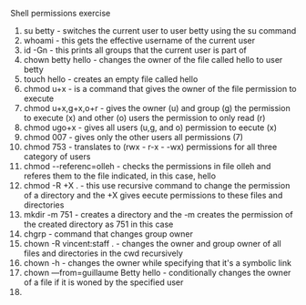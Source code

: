Shell permissions exercise

1. su betty - switches the current user to user betty using the su command
2. whoami - this gets the effective username of the current user
3. id -Gn - this prints all groups that the current user is part of
4. chown betty hello - changes the owner of the file called hello to user betty
5. touch hello - creates an empty file called hello
6. chmod u+x - is a command that gives the owner of the file permission to execute
7. chmod u+x,g+x,o+r - gives the owner (u) and group (g) the permission to execute (x) and other (o) users the permission to only read (r)
8. chmod ugo+x - gives all users (u,g, and o) permission to eecute (x)
9. chmod 007 - gives only the other users all permissions (7)
10. chmod 753 - translates to (rwx - r-x - -wx) permissions for all three category of users
11. chmod --referenc=olleh - checks the permissions in file olleh and referes them to the file indicated, in this case, hello
12. chmod -R +X . - this use recursive command to change the permission of a directory and the +X gives eecute permissions to these files and directories
13. mkdir -m 751 - creates a directory and the -m creates the permission of the created directory as 751 in this case
14. chgrp - command that changes group owner
15. chown -R vincent:staff . - changes the owner and group owner of all files and directories in the cwd recursively
16. chown -h - changes the owner while specifying that it's a symbolic link
17. chown —from=guillaume Betty hello - conditionally changes the owner of a file if it is woned by the specified user
18. 
